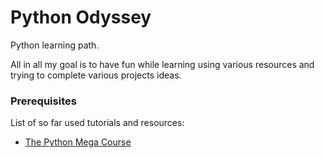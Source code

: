 # Python Odyssey

Python learning path.


All in all my goal is to have fun while learning using various resources and trying to complete various projects ideas.



### Prerequisites

List of so far used tutorials and resources:
* [The Python Mega Course](https://www.udemy.com/the-python-mega-course/)
